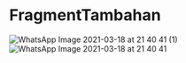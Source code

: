 # FragmentTambahan
![WhatsApp Image 2021-03-18 at 21 40 41 (1)](https://user-images.githubusercontent.com/63860092/111646162-fdefe880-8833-11eb-8708-fb39acf63188.jpeg)
![WhatsApp Image 2021-03-18 at 21 40 41](https://user-images.githubusercontent.com/63860092/111646201-06482380-8834-11eb-9073-4e6d4a49c1a5.jpeg)
